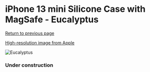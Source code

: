 # iPhone 13 mini Silicone Case with MagSafe - Eucalyptus

[Return to previous page](/iphone_13)

[High-resolution image from Apple](https://store.storeimages.cdn-apple.com/8756/as-images.apple.com/is/MN5Y3?wid=4500&hei=4500&fmt=png)

<div style="width: 384px"><img src="/everyphone/MN5Y3.png" alt="Eucalyptus"></div>

### Under construction
